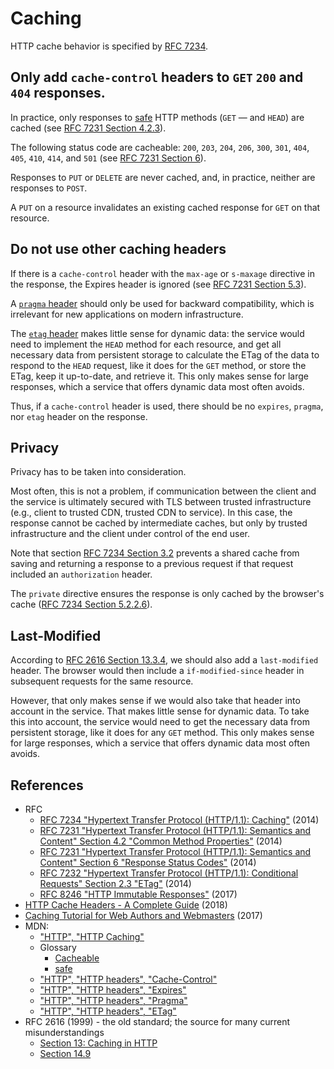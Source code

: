 # Caching

HTTP cache behavior is specified by [RFC 7234](https://tools.ietf.org/html/rfc7234).

## Only add `cache-control` headers to `GET` `200` and `404` responses.

In practice, only responses to [safe](https://tools.ietf.org/html/rfc7231#section-4.2.1) HTTP methods (`GET` — and
`HEAD`) are cached (see [RFC 7231 Section 4.2.3](https://tools.ietf.org/html/rfc7231#section-4.2.3)).

The following status code are cacheable: `200`, `203`, `204`, `206`, `300`, `301`, `404`, `405`, `410`, `414`, and `501`
(see [RFC 7231 Section 6](https://tools.ietf.org/html/rfc7231#section-6)).

Responses to `PUT` or `DELETE` are never cached, and, in practice, neither are responses to `POST`.

A `PUT` on a resource invalidates an existing cached response for `GET` on that resource.

## Do not use other caching headers

If there is a `cache-control` header with the `max-age` or `s-maxage` directive in the response, the Expires header is
ignored (see [RFC 7231 Section 5.3](https://tools.ietf.org/html/rfc7234#section-5.3)).

A [`pragma` header](https://tools.ietf.org/html/rfc7234#section-5.4) should only be used for backward compatibility,
which is irrelevant for new applications on modern infrastructure.

The [`etag` header](https://tools.ietf.org/html/rfc7232#section-2.3) makes little sense for dynamic data: the service
would need to implement the `HEAD` method for each resource, and get all necessary data from persistent storage to
calculate the ETag of the data to respond to the `HEAD` request, like it does for the `GET` method, or store the ETag,
keep it up-to-date, and retrieve it. This only makes sense for large responses, which a service that offers dynamic data
most often avoids.

Thus, if a `cache-control` header is used, there should be no `expires`, `pragma`, nor `etag` header on the response.

## Privacy

Privacy has to be taken into consideration.

Most often, this is not a problem, if communication between the client and the service is ultimately secured with TLS
between trusted infrastructure (e.g., client to trusted CDN, trusted CDN to service). In this case, the response cannot
be cached by intermediate caches, but only by trusted infrastructure and the client under control of the end user.

Note that section [RFC 7234 Section 3.2](https://tools.ietf.org/html/rfc7234#section-3.2) prevents a shared cache from
saving and returning a response to a previous request if that request included an `authorization` header.

The `private` directive ensures the response is only cached by the browser's cache
([RFC 7234 Section 5.2.2.6](https://tools.ietf.org/html/rfc7234#section-5.2.2.6)).

## Last-Modified

According to [RFC 2616 Section 13.3.4](https://www.w3.org/Protocols/rfc2616/rfc2616-sec13.html#sec13.3.4), we should
also add a `last-modified` header. The browser would then include a `if-modified-since` header in subsequent requests
for the same resource.

However, that only makes sense if we would also take that header into account in the service. That makes little sense
for dynamic data. To take this into account, the service would need to get the necessary data from persistent storage,
like it does for any `GET` method. This only makes sense for large responses, which a service that offers dynamic data
most often avoids.

## References

- RFC
  - [RFC 7234 "Hypertext Transfer Protocol (HTTP/1.1): Caching"](https://tools.ietf.org/html/rfc7234) (2014)
  - [RFC 7231 "Hypertext Transfer Protocol (HTTP/1.1): Semantics and Content" Section 4.2 "Common Method Properties"](https://tools.ietf.org/html/rfc7231#section-4.2)
    (2014)
  - [RFC 7231 "Hypertext Transfer Protocol (HTTP/1.1): Semantics and Content" Section 6 "Response Status Codes"](https://tools.ietf.org/html/rfc7231#section-6)
    (2014)
  - [RFC 7232 "Hypertext Transfer Protocol (HTTP/1.1): Conditional Requests" Section 2.3 "ETag"](https://tools.ietf.org/html/rfc7232#section-2.3)
    (2014)
  - [RFC 8246 "HTTP Immutable Responses"](https://tools.ietf.org/html/rfc8246) (2017)
- [HTTP Cache Headers - A Complete Guide](https://www.keycdn.com/blog/http-cache-headers) (2018)
- [Caching Tutorial for Web Authors and Webmasters](https://www.mnot.net/cache_docs/) (2017)
- MDN:
  - ["HTTP", "HTTP Caching"](https://developer.mozilla.org/en-US/docs/Web/HTTP/Caching)
  - Glossary
    - [Cacheable](https://developer.mozilla.org/en-US/docs/Glossary/cacheable)
    - [safe](https://developer.mozilla.org/en-US/docs/Glossary/safe)
  - ["HTTP", "HTTP headers", "Cache-Control"](https://developer.mozilla.org/en-US/docs/Web/HTTP/Headers/Cache-Control)
  - ["HTTP", "HTTP headers", "Expires"](https://developer.mozilla.org/en-US/docs/Web/HTTP/Headers/Expires)
  - ["HTTP", "HTTP headers", "Pragma"](https://developer.mozilla.org/en-US/docs/Web/HTTP/Headers/Pragma)
  - ["HTTP", "HTTP headers", "ETag"](https://developer.mozilla.org/en-US/docs/Web/HTTP/Headers/ETag)
- RFC 2616 (1999) - the old standard; the source for many current misunderstandings
  - [Section 13: Caching in HTTP](https://www.w3.org/Protocols/rfc2616/rfc2616-sec13.html)
  - [Section 14.9](https://www.w3.org/Protocols/rfc2616/rfc2616-sec14.html#sec14.9)
